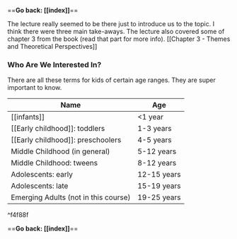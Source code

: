 ==**Go back: [[index]]**==

The lecture really seemed to be there just to introduce us to the topic. I think there were three main take-aways. The lecture also covered some of chapter 3 from the book (read that part for more info). [[Chapter 3 - Themes and Theoretical Perspectives]]

### Who Are We Interested In?

There are all these terms for kids of certain age ranges. They are super important to know.

| **Name**                             | **Age**     |
| ------------------------------------ | ----------- |
| [[infants]]                              | <1 year     |
| [[Early childhood]]: toddlers            | 1-3 years   |
| [[Early childhood]]: preschoolers        | 4-5 years   |
| Middle Childhood (in general)        | 5-12 years  |
| Middle Childhood: tweens             | 8-12 years  |
| Adolescents: early                   | 12-15 years |
| Adolescents: late                    | 15-19 years |
| Emerging Adults (not in this course) | 19-25 years |

^f4f88f

==**Go back: [[index]]**==